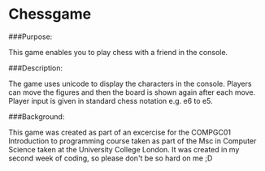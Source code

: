 # Chessgame

###Purpose:

This game enables you to play chess with a friend in the console.

###Description:

The game uses unicode to display the characters in the console. Players can move the figures 
and then the board is shown again after each move. Player input is given in standard chess notation
e.g. e6 to e5.

###Background:

This game was created as part of an excercise for the COMPGC01 Introduction to programming course taken as part of the Msc in Computer Science taken at the University College London. It was created in my second week of coding, so please don't be so hard on me ;D

